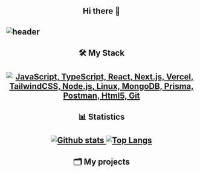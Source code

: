 <h2 align="center">Hi there 👋</h2>

<h2>
  
  ![header](https://i.imgur.com/crBjV1P.png)
</h2>

<div id="toc" align="center">
  <ul style="list-style: none">
    <summary>
      <h2>🛠️ My Stack</h2>
    </summary>
  </ul>
</div>
<h2 align="center">
  <a href="#">
    <img src="https://skillicons.dev/icons?i=js,ts,react,nextjs,vercel,tailwindcss,nodejs,linux,mongodb,prisma,postman,html,git" alt="JavaScript, TypeScript, React, Next.js, Vercel, TailwindCSS, Node.js, Linux, MongoDB, Prisma, Postman, Html5, Git" />
  </a>
</h2>

<div id="toc" align="center">
  <ul style="list-style: none">
    <summary>
      <h2>📊 Statistics</h2>
    </summary>
  </ul>
</div>
<h2 align="center">
  <a href="#">
    <img src="https://github-readme-stats.vercel.app/api?username=b1rd0w&show_icons=true&hide_rank=true&custom_title=Stats&count_private=true&hide=stars,issues&theme=transparent&border_color=0e1117" alt="Github stats" />
    <img src="https://github-readme-stats.vercel.app/api/top-langs/?username=b1rd0w&layout=compact&count_private=true&theme=transparent&border_color=0e1117" alt="Top Langs" />
  </a>
</h2>

<div id="toc" align="center">
  <ul style="list-style: none">
    <summary>
      <h2>🗂️ My projects</h2>
    </summary>
  </ul>
</div>
